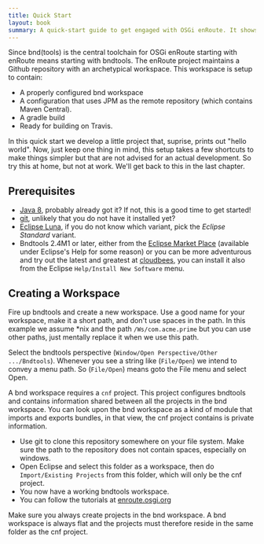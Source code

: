```yaml
---
title: Quick Start
layout: book
summary: A quick-start guide to get engaged with OSGi enRoute. It shows how to quickly use the complete toolchain.
---
```


Since bnd(tools) is the central toolchain for OSGi enRoute starting with enRoute means starting with bndtools. The enRoute project maintains a Github repository with an archetypical workspace. This workspace is setup to contain:

* A properly configured bnd workspace
* A configuration that uses JPM as the remote repository (which contains Maven Central).
* A gradle build
* Ready for building on Travis.
 
In this quick start we develop a little project that, suprise, prints out "hello world". Now, just keep one thing in mind, this setup takes a few shortcuts to make things simpler but that are not advised for an actual development. So try this at home, but not at work. We'll get back to this in the last chapter.

## Prerequisites

* [Java 8][2], probably already got it? If not, this is a good time to get started!
* [git][6], unlikely that you do not have it installed yet?
* [Eclipse Luna][3], if you do not know which variant, pick the _Eclipse Standard_ variant.
* Bndtools 2.4M1 or later, either from the [Eclipse Market Place][4] (available under Eclipse's Help for some reason) or you can be more adventurous and try out the latest and greatest at [cloudbees][1], you can install it also from the Eclipse `Help/Install New Software` menu.

## Creating a Workspace

Fire up bndtools and create a new workspace. Use a good name for your workspace, make it a short path, and don't use spaces in the path. In this example we assume *nix and the path `/Ws/com.acme.prime` but you can use other paths, just mentally replace it when we use this path.
  
Select the bndtools perspective (`Window/Open Perspective/Other .../Bndtools`). Whenever you see a string like (`File/Open`) we intend to convey a menu path. So (`File/Open`) means goto the File menu and select Open.

A bnd workspace requires a `cnf` project. This project configures bndtools and contains information shared between all the projects in the bnd workspace. You can look upon the bnd workspace as a kind of module that imports and exports bundles, in that view, the cnf project contains is private information. 



* Use git to clone this repository somewhere on your file system. Make sure the path to the repository does not contain spaces, especially on windows.
* Open Eclipse and select this folder as a workspace, then do `Import/Existing Projects` from this folder, which will only be the cnf project.
* You now have a working bndtools workspace. 
* You can follow the tutorials at [enroute.osgi.org][7]

Make sure you always create projects in the bnd workspace. A bnd workspace is always flat and the projects must therefore reside in the same folder as the cnf project.


[1]: https://bndtools.ci.cloudbees.com/job/bndtools.master/lastSuccessfulBuild/artifact/build/generated/p2/
[2]: http://www.oracle.com/technetwork/java/javase/downloads/jdk8-downloads-2133151.html
[3]: https://www.eclipse.org/downloads/
[4]: http://marketplace.eclipse.org/
[5]: http://jpm4j.org/#!/md/install
[6]: http://git-scm.com/book/en/Getting-Started-Installing-Git
[7]: http://enroute.osgi.org
